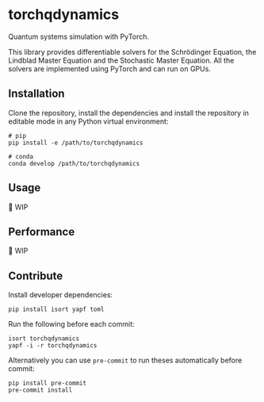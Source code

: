 # torchqdynamics
Quantum systems simulation with PyTorch.

This library provides differentiable solvers for the Schrödinger Equation, the Lindblad Master Equation and the Stochastic Master Equation. All the solvers are implemented using PyTorch and can run on GPUs.

## Installation
Clone the repository, install the dependencies and install the repository in editable mode in any Python virtual environment:
```shell
# pip
pip install -e /path/to/torchqdynamics

# conda
conda develop /path/to/torchqdynamics
```

## Usage
:construction: WIP

## Performance
:construction: WIP

## Contribute
Install developer dependencies:
```shell
pip install isort yapf toml
```

Run the following before each commit:
```shell
isort torchqdynamics
yapf -i -r torchqdynamics
```

Alternatively you can use `pre-commit` to run theses automatically before commit:
```shell
pip install pre-commit
pre-commit install
```

